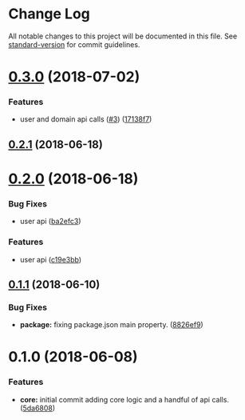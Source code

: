 # Change Log

All notable changes to this project will be documented in this file. See [standard-version](https://github.com/conventional-changelog/standard-version) for commit guidelines.

<a name="0.3.0"></a>
# [0.3.0](https://github.com/Mindflash/gooddata-node/compare/v0.2.1...v0.3.0) (2018-07-02)


### Features

* user and domain api calls ([#3](https://github.com/Mindflash/gooddata-node/issues/3)) ([17138f7](https://github.com/Mindflash/gooddata-node/commit/17138f7))



<a name="0.2.1"></a>
## [0.2.1](https://github.com/Mindflash/gooddata-node/compare/v0.2.0...v0.2.1) (2018-06-18)



<a name="0.2.0"></a>
# [0.2.0](https://github.com/Mindflash/gooddata-node/compare/v0.1.1...v0.2.0) (2018-06-18)


### Bug Fixes

* user api ([ba2efc3](https://github.com/Mindflash/gooddata-node/commit/ba2efc3))


### Features

* user api ([c19e3bb](https://github.com/Mindflash/gooddata-node/commit/c19e3bb))



<a name="0.1.1"></a>
## [0.1.1](https://github.com/Mindflash/gooddata-node/compare/v0.1.0...v0.1.1) (2018-06-10)


### Bug Fixes

* **package:** fixing package.json main property. ([8826ef9](https://github.com/Mindflash/gooddata-node/commit/8826ef9))



<a name="0.1.0"></a>
# 0.1.0 (2018-06-08)


### Features

* **core:** initial commit adding core logic and a handful of api calls. ([5da6808](https://github.com/Mindflash/gooddata-node/commit/5da6808))
